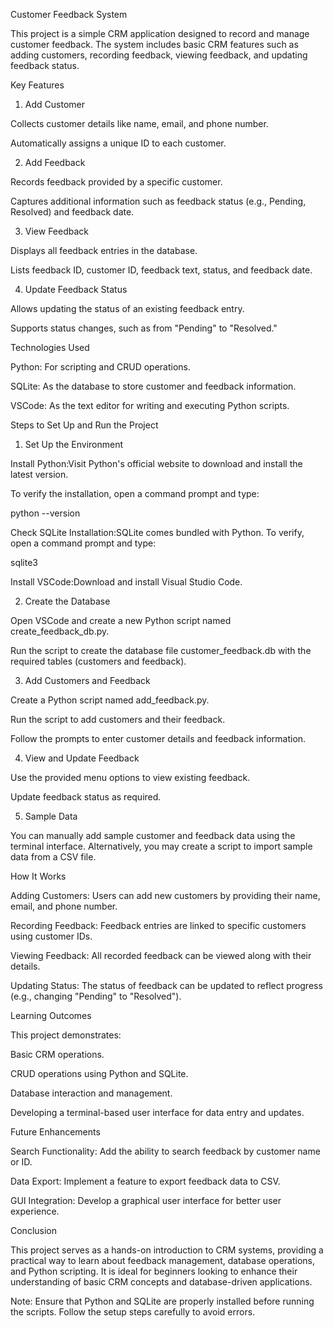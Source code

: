 Customer Feedback System

This project is a simple CRM application designed to record and manage customer feedback. The system includes basic CRM features such as adding customers, recording feedback, viewing feedback, and updating feedback status.

Key Features

1. Add Customer

Collects customer details like name, email, and phone number.

Automatically assigns a unique ID to each customer.

2. Add Feedback

Records feedback provided by a specific customer.

Captures additional information such as feedback status (e.g., Pending, Resolved) and feedback date.

3. View Feedback

Displays all feedback entries in the database.

Lists feedback ID, customer ID, feedback text, status, and feedback date.

4. Update Feedback Status

Allows updating the status of an existing feedback entry.

Supports status changes, such as from "Pending" to "Resolved."

Technologies Used

Python: For scripting and CRUD operations.

SQLite: As the database to store customer and feedback information.

VSCode: As the text editor for writing and executing Python scripts.

Steps to Set Up and Run the Project

1. Set Up the Environment

Install Python:Visit Python's official website to download and install the latest version.

To verify the installation, open a command prompt and type:

python --version

Check SQLite Installation:SQLite comes bundled with Python. To verify, open a command prompt and type:

sqlite3

Install VSCode:Download and install Visual Studio Code.

2. Create the Database

Open VSCode and create a new Python script named create_feedback_db.py.

Run the script to create the database file customer_feedback.db with the required tables (customers and feedback).

3. Add Customers and Feedback

Create a Python script named add_feedback.py.

Run the script to add customers and their feedback.

Follow the prompts to enter customer details and feedback information.

4. View and Update Feedback

Use the provided menu options to view existing feedback.

Update feedback status as required.

5. Sample Data

You can manually add sample customer and feedback data using the terminal interface. Alternatively, you may create a script to import sample data from a CSV file.

How It Works

Adding Customers: Users can add new customers by providing their name, email, and phone number.

Recording Feedback: Feedback entries are linked to specific customers using customer IDs.

Viewing Feedback: All recorded feedback can be viewed along with their details.

Updating Status: The status of feedback can be updated to reflect progress (e.g., changing "Pending" to "Resolved").

Learning Outcomes

This project demonstrates:

Basic CRM operations.

CRUD operations using Python and SQLite.

Database interaction and management.

Developing a terminal-based user interface for data entry and updates.

Future Enhancements

Search Functionality: Add the ability to search feedback by customer name or ID.

Data Export: Implement a feature to export feedback data to CSV.

GUI Integration: Develop a graphical user interface for better user experience.

Conclusion

This project serves as a hands-on introduction to CRM systems, providing a practical way to learn about feedback management, database operations, and Python scripting. It is ideal for beginners looking to enhance their understanding of basic CRM concepts and database-driven applications.

Note: Ensure that Python and SQLite are properly installed before running the scripts. Follow the setup steps carefully to avoid errors.
